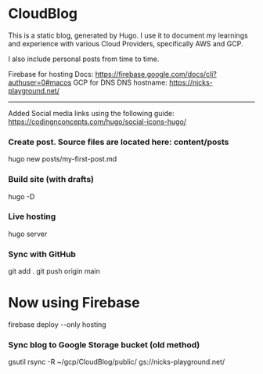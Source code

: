 # CloudBlog

This is a static blog, generated by Hugo.
I use it to document my learnings and experience
with various Cloud Providers, specifically AWS and GCP.

I also include personal posts from time to time.

Firebase for hosting
Docs: https://firebase.google.com/docs/cli?authuser=0#macos
GCP for DNS
DNS hostname: https://nicks-playground.net/

---

Added Social media links using the following guide:
https://codingnconcepts.com/hugo/social-icons-hugo/

### Create post. Source files are located here: content/posts
hugo new posts/my-first-post.md

### Build site (with drafts)
hugo -D

### Live hosting
hugo server

### Sync with GitHub
git add .
git push origin main

# Now using Firebase
firebase deploy --only hosting

### Sync blog to Google Storage bucket (old method)
gsutil rsync -R ~/gcp/CloudBlog/public/ gs://nicks-playground.net/
